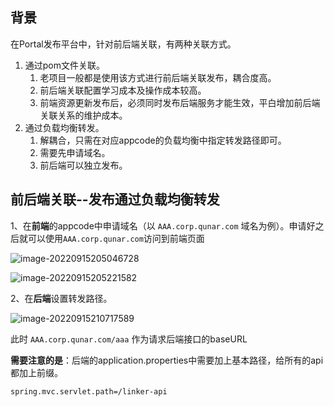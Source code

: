 ## 背景

在Portal发布平台中，针对前后端关联，有两种关联方式。

1. 通过pom文件关联。
   1. 老项目一般都是使用该方式进行前后端关联发布，耦合度高。
   2. 前后端关联配置学习成本及操作成本较高。
   3. 前端资源更新发布后，必须同时发布后端服务才能生效，平白增加前后端关联关系的维护成本。
2. 通过负载均衡转发。
   1. 解耦合，只需在对应appcode的负载均衡中指定转发路径即可。
   2. 需要先申请域名。
   3. 前后端可以独立发布。



## 前后端关联--发布通过负载均衡转发

1、在**前端**的appcode中申请域名（以 `AAA.corp.qunar.com` 域名为例）。申请好之后就可以使用`AAA.corp.qunar.com`访问到前端页面

![image-20220915205046728](/Users/jianhang//Documents/learing/前后端发布关联.assets/image-20220915205046728.png)

![image-20220915205221582](/Users/jianhang//Documents/learing/前后端发布关联.assets/image-20220915205221582.png)

2、在**后端**设置转发路径。

![image-20220915210717589](/Users/jianhang//Documents/learing/前后端发布关联.assets/image-20220915210717589.png)

此时 `AAA.corp.qunar.com/aaa` 作为请求后端接口的baseURL 

**需要注意的是**：后端的application.properties中需要加上基本路径，给所有的api都加上前缀。

```properties
spring.mvc.servlet.path=/linker-api
```

